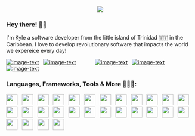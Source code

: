 <div align="center">
    <image src="images/kylebanner.gif"></image>
</div>

### Hey there! 👋🏼
<p> I'm Kyle a software developer from the little island of Trinidad 🇹🇹 in the Caribbean. I love to develop revolutionary software that impacts the world we expereice every day! </p>

[![image-text](https://img.shields.io/badge/website-000000?style=for-the-badge&logo=About.me&logoColor=white)](https://kyleawah.github.io/new/) &nbsp;
[![image-text](https://img.shields.io/badge/LinkedIn-0077B5?style=for-the-badge&logo=linkedin&logoColor=white)](http://linkedin.com/in/kyleawah/) &nbsp; &nbsp; &nbsp; &nbsp; &nbsp; &nbsp;
[![image-text](https://img.shields.io/badge/Facebook-1877F2?style=for-the-badge&logo=facebook&logoColor=white)](https://www.facebook.com/itskylehalo/) &nbsp;
[![image-text](https://img.shields.io/badge/Twitter-1DA1F2?style=for-the-badge&logo=twitter&logoColor=white)](http://twitter.com/itskylehalo) &nbsp;
[![image-text](https://img.shields.io/badge/Instagram-E4405F?style=for-the-badge&logo=instagram&logoColor=white)](http://instagram.com/kylehalo) &nbsp;

### Languages, Frameworks, Tools & More 👨🏽‍💻:
<image height="30px" src="icons/ajax.png"></image> &nbsp;
<image height="30px" src="icons/c%2B%2B.png"></image> &nbsp;
<image height="30px" src="icons/clogo.png"></image> &nbsp;
<image height="30px" src="icons/css.png"></image> &nbsp;
<image height="30px" src="icons/figma.png"></image> &nbsp;
<image height="30px" src="icons/flask.png"></image> &nbsp;
<image height="30px" src="icons/git.png"></image> &nbsp;
<image height="30px" src="icons/gunicorn.png"></image> &nbsp;
<image height="30px" src="icons/htmllogo.png"></image> &nbsp;
<image height="30px" src="icons/jinja.png"></image> &nbsp;
<image height="30px" src="icons/jslogo.png"></image> &nbsp;
<image height="30px" src="icons/json.png"></image> &nbsp;
<image height="30px" src="icons/pascal.png"></image> &nbsp;
<image height="30px" src="icons/php.png"></image> &nbsp;
<image height="30px" src="icons/plsql.png"></image> &nbsp;
<image height="30px" src="icons/poetry.png"></image> &nbsp;
<image height="30px" src="icons/postgres.png"></image> &nbsp;
<image height="30px" src="icons/python.png"></image> &nbsp;
<image height="30px" src="icons/react.png"></image> &nbsp;
<image height="30px" src="icons/sketch.png"></image> &nbsp;
<image height="30px" src="icons/sqalchemy.png"></image> &nbsp;
<image height="30px" src="icons/sql.png"></image> &nbsp;
<image height="30px" src="icons/sqlite.png"></image> &nbsp;
<image height="30px" src="icons/swift.png"></image> &nbsp;
<image height="30px" src="icons/swiftui.png"></image> &nbsp;
<image height="30px" src="icons/wix.png"></image> &nbsp;
<image height="30px" src="icons/wordpress.png"></image> &nbsp;
<image height="30px" src="icons/xml.png"></image>
